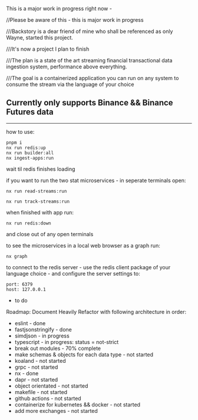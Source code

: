 This is a major work in progress right now -

//Please be aware of this - this is major work in progress

///Backstory is a dear friend of mine who shall be referenced as only Wayne, started this project.

///It's now a project I plan to finish

///The plan is a state of the art streaming financial transactional data ingestion system, performance above everything.

///The goal is a containerized application you can run on any system to consume the stream via the language of your
choice

## Currently only supports Binance && Binance Futures data

---

how to use:

```
pnpm i
nx run redis:up
nx run builder:all
nx ingest-apps:run
```

wait til redis finishes loading

if you want to run the two stat microservices - in seperate terminals open:

```
nx run read-streams:run
```

```
nx run track-streams:run
```

when finished with app run:

```
nx run redis:down
```

and close out of any open terminals

to see the microservices in a local web browser as a graph run:

```
nx graph
```

to connect to the redis server - use the redis client package of your language choice - and configure the server
settings to:

```
port: 6379
host: 127.0.0.1
```

- to do

Roadmap:
Document Heavily
Refactor with following architecture in order:

- eslint - done
- fastjsonstringify - done
- simdjson - in progress
- typescript - in progress: status = not-strict
- break out modules - 70% complete
- make schemas & objects for each data type - not started
- koaland - not started
- grpc - not started
- nx - done
- dapr - not started
- object orientated - not started
- makefile - not started
- github actions - not started
- containerize for kubernetes && docker - not started
- add more exchanges - not started
